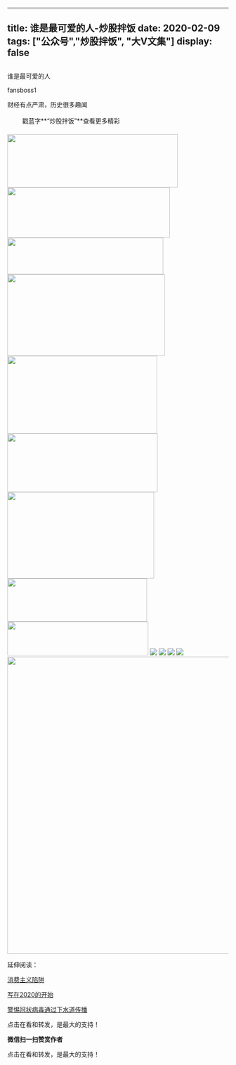 
---
title:   谁是最可爱的人-炒股拌饭
date: 2020-02-09
tags: ["公众号","炒股拌饭", "大V文集"]
display: false
---


## 



谁是最可爱的人




fansboss1




财经有点严肃，历史很多趣闻


<img class="__bg_gif" data-ratio="1" data-type="gif" data-w="400" src="https://mmbiz.qpic.cn/mmbiz_gif/Lvm6UAoJibrP9JEWQRXR3swLXRYlFicicbg2q6gYPiapiaCkPr8GibxibGO0jcDe76cnAUJ3KBkCmyTIZBueDAOslJ0Zw/640?wx_fmt=gif" style="margin-right: auto;margin-left: auto;font-size: 16px;text-align: left;border-width: 0px;border-color: currentcolor;text-indent: 2em;letter-spacing: 1px;font-family: 微软雅黑, sans-serif;vertical-align: middle;display: inline-block;overflow-wrap: break-word;box-sizing: border-box !important;word-wrap: break-word !important;visibility: visible !important;width: 30px !important;"/>&nbsp;戳蓝字**“炒股拌饭”**查看更多精彩

<img class="rich_pages" data-ratio="0.3113879003558719" data-s="300,640" src="https://mmbiz.qpic.cn/sz_mmbiz_png/tnE2st4BmibZFPJW9PPBGevbh7zlsBcqLZYZ3mr7Mynwa0gicODsoPkeX2licPVc1UIIvTliaOXW6AFbEgMverq4KA/640?wx_fmt=png" data-type="png" data-w="1124" style="width: 388px;height: 121px;"/>

<img class="rich_pages" data-ratio="0.3113879003558719" data-s="300,640" src="https://mmbiz.qpic.cn/sz_mmbiz_png/tnE2st4BmibZFPJW9PPBGevbh7zlsBcqLicmMiaUibxbibdrU01BmnIUAVb42JTQkg6qv562Bm1uWb6Xn20Zqia3Fibnw/640?wx_fmt=png" data-type="png" data-w="1124" style="width: 370px;height: 115px;"/>

<img class="rich_pages" data-ratio="0.23487544483985764" data-s="300,640" src="https://mmbiz.qpic.cn/sz_mmbiz_png/tnE2st4BmibZFPJW9PPBGevbh7zlsBcqL7NnZdAviasXJSria9hgeeXkzEVN4eibxJ3LDIZMaZ68hzUj1mUFnibZ7iaA/640?wx_fmt=png" data-type="png" data-w="1124" style="width: 355px;height: 83px;"/>

<img class="rich_pages" data-ratio="0.5191111111111111" data-s="300,640" src="https://mmbiz.qpic.cn/sz_mmbiz_png/tnE2st4BmibZFPJW9PPBGevbh7zlsBcqLkvu6bAmmp26Eg4ZbpE0gicB55iafvL74Fmd6owykekUcxt8TmN3cSLyg/640?wx_fmt=png" data-type="png" data-w="1125" style="width: 359px;height: 186px;"/>



<img class="rich_pages" data-ratio="0.5182222222222223" data-s="300,640" src="https://mmbiz.qpic.cn/sz_mmbiz_png/tnE2st4BmibZFPJW9PPBGevbh7zlsBcqL0RzWU0Mh32ch2ahB1ECLroAcZarw0vUiamtic1VAyunG7DqIFSiaaeNQg/640?wx_fmt=png" data-type="png" data-w="1125" style="width: 341px;height: 177px;"/>

<img class="rich_pages" data-ratio="0.38755555555555554" data-s="300,640" src="https://mmbiz.qpic.cn/sz_mmbiz_png/tnE2st4BmibZFPJW9PPBGevbh7zlsBcqLmJ3RjzxOGEgbBsL8ow4v9uOrbbicQkiaY2P6ibic3oqztvocCoIhE0ib96Q/640?wx_fmt=png" data-type="png" data-w="1125" style="width: 342px;height: 133px;"/>

<img class="rich_pages" data-ratio="0.5884444444444444" data-s="300,640" src="https://mmbiz.qpic.cn/sz_mmbiz_png/tnE2st4BmibZFPJW9PPBGevbh7zlsBcqLiaZzV02YNCVAADsJId6kw1LiaGcRSico5x77mCT1FKyzVt7rJoicr6VtGQ/640?wx_fmt=png" data-type="png" data-w="1125" style="width: 334px;height: 197px;"/>

<img class="rich_pages" data-ratio="0.3087188612099644" data-s="300,640" src="https://mmbiz.qpic.cn/sz_mmbiz_png/tnE2st4BmibZFPJW9PPBGevbh7zlsBcqLflicpMzUequ72xWwRoIsjQa6iaWoYIA7v9NCS8REJwyWSZDVV6NnK7TA/640?wx_fmt=png" data-type="png" data-w="1124" style="width: 318px;height: 98px;"/>

<img class="rich_pages" data-ratio="0.2411032028469751" data-s="300,640" src="https://mmbiz.qpic.cn/sz_mmbiz_png/tnE2st4BmibZFPJW9PPBGevbh7zlsBcqL7XzkgggyM9uJFMeTjWqtsJiaL7D8PSgS9OiaNBCibpocymaz2qTfibyJkg/640?wx_fmt=png" data-type="png" data-w="1124" style="width: 321px;height: 77px;"/>

<img class="rich_pages" data-ratio="0.7081174438687392" data-s="300,640" src="https://mmbiz.qpic.cn/sz_mmbiz_png/tnE2st4BmibZFPJW9PPBGevbh7zlsBcqL9JbXIrYIqLl3Fiarlict4BAiaiapN2DiaB3GIQAsM2jS4kJgW1NdMl1b1KQ/640?wx_fmt=png" data-type="png" data-w="1158" style="text-align: center;white-space: normal;"/>

<img class="rich_pages" data-ratio="0.665625" data-s="300,640" src="https://mmbiz.qpic.cn/sz_mmbiz_png/tnE2st4BmibZFPJW9PPBGevbh7zlsBcqLpumxicPSicJGm0uw3Pl1CwsWic5mzZmjaenSekNUo6bxnHPopwnVecRZA/640?wx_fmt=png" data-type="png" data-w="640" style=""/>

<img class="rich_pages" data-ratio="0.665625" data-s="300,640" src="https://mmbiz.qpic.cn/sz_mmbiz_png/tnE2st4BmibZFPJW9PPBGevbh7zlsBcqL5gyGoute0Uk0hYUhhXV4WI6yZSg3Diad4TekDSUVicd1MhzLHxxicVtZQ/640?wx_fmt=png" data-type="png" data-w="640" style=""/>

<img class="rich_pages" data-ratio="0.665625" data-s="300,640" src="https://mmbiz.qpic.cn/sz_mmbiz_png/tnE2st4BmibZFPJW9PPBGevbh7zlsBcqLKibiaRIib1WzEYrEQb6l6S5zctiaS52HdGLJLUtnYUibXnK6IAXlet4lzCQ/640?wx_fmt=png" data-type="png" data-w="640" style=""/>

<img data-type="jpeg" data-ratio="0.5361111111111111" data-w="1080" src="https://mmbiz.qpic.cn/mmbiz_jpg/BSbL23YpK40anhWbxpiaP1hgCWiblK2nsZy9NicVLicA3CoKzQPicomHmazY7bKwibr9Ge4j6XHGGicFDH9vH4Dh0xkag/640?wx_fmt=jpeg" style="box-sizing: border-box !important;word-wrap: break-word !important;visibility: visible !important;width: 677px !important;"/>

延伸阅读：

[](http://mp.weixin.qq.com/s?__biz=MzU4NTkwMDY5MQ==&amp;mid=2247485366&amp;idx=1&amp;sn=ad1ad7ef9dbbe54e5939d9ffd5a9ea10&amp;chksm=fd82304acaf5b95c936b84224a0835ce720102e04894283a35d04ce1d83cb1bbab63518aa234&amp;scene=21#wechat_redirect)[消费主义陷阱](http://mp.weixin.qq.com/s?__biz=MzU4NTkwMDY5MQ==&amp;mid=2247485188&amp;idx=1&amp;sn=b3a100c5a8aad4e4033a579fd121c6ec&amp;chksm=fd8230f8caf5b9ee050039b61191bb7540a64d581c4ac0a950ed5d48212663b780856f014595&amp;scene=21#wechat_redirect)

[写在2020的开始](http://mp.weixin.qq.com/s?__biz=MzU4NTkwMDY5MQ==&amp;mid=2247485366&amp;idx=1&amp;sn=ad1ad7ef9dbbe54e5939d9ffd5a9ea10&amp;chksm=fd82304acaf5b95c936b84224a0835ce720102e04894283a35d04ce1d83cb1bbab63518aa234&amp;scene=21#wechat_redirect)

[警惕冠状病毒通过下水道传播](http://mp.weixin.qq.com/s?__biz=MzU4NTkwMDY5MQ==&amp;mid=2247485482&amp;idx=1&amp;sn=57f5b3cb9261123d56287ab6bf5b9244&amp;chksm=fd823fd6caf5b6c0286105c771d1f2b538cb719c081b9074db9c6a41377b3e14b0b3198183a1&amp;scene=21#wechat_redirect)

点击在看和转发，是最大的支持！


**微信扫一扫赞赏作者**






点击在看和转发，是最大的支持！








